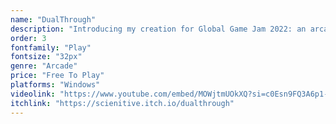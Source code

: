 ```yaml
---
name: "DualThrough"
description: "Introducing my creation for Global Game Jam 2022: an arcade breakout clone with a twist. You're not just controlling the paddle, you're also piloting a jetpack-wearing square. While clearing out the bricks you also need to gather yellow orbs to keep the square alive. It's very simple yet incredibly fun, offering a tougher challenge than meets the eye!"
order: 3
fontfamily: "Play"
fontsize: "32px"
genre: "Arcade"
price: "Free To Play"
platforms: "Windows"
videolink: "https://www.youtube.com/embed/MOWjtmUOkXQ?si=c0Esn9FQ3A6p1-B1"
itchlink: "https://scienitive.itch.io/dualthrough"
---
```


